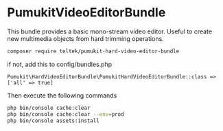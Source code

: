 PumukitVideoEditorBundle
========================

This bundle provides a basic mono-stream video editor. Useful to create new multimedia objects from hard trimming operations.

```bash
composer require teltek/pumukit-hard-video-editor-bundle
```

if not, add this to config/bundles.php

```
Pumukit\HardVideoEditorBundle\PumukitHardVideoEditorBundle::class => ['all' => true]
```

Then execute the following commands

```bash
php bin/console cache:clear
php bin/console cache:clear --env=prod
php bin/console assets:install
```
